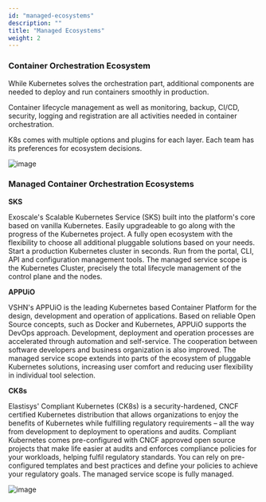 ```yaml
---
id: "managed-ecosystems"
description: ""
title: "Managed Ecosystems"
weight: 2
---
```


### Container Orchestration Ecosystem

While Kubernetes solves the orchestration part, additional components are needed to deploy and run containers smoothly in production.

Container lifecycle management as well as monitoring, backup, CI/CD, security, logging and registration are all activities needed in container orchestration.

K8s comes with multiple options and plugins for each layer. Each team has its preferences for ecosystem decisions.

![image](ecosystem.png)

### Managed Container Orchestration Ecosystems

**SKS**

Exoscale's Scalable Kubernetes Service (SKS) built into the platform's core based on vanilla Kubernetes. Easily upgradeable to go along with the progress of the Kubernetes project. A fully open ecosystem with the flexibility to choose all additional pluggable solutions based on your needs. Start a production Kubernetes cluster in seconds. Run from the portal, CLI, API and configuration management tools. The managed service scope is the Kubernetes Cluster, precisely the total lifecycle management of the control plane and the nodes.

**APPUiO**

VSHN's APPUiO is the leading Kubernetes based Container Platform for the design, development and operation of applications. Based on reliable Open Source concepts, such as Docker and Kubernetes, APPUiO supports the DevOps approach. Development, deployment and operation processes are accelerated through automation and self-service. The cooperation between software developers and business organization is also improved. The managed service scope extends into parts of the ecosystem of pluggable Kubernetes solutions, increasing user comfort and reducing user flexibility in individual tool selection.

**CK8s**

Elastisys' Compliant Kubernetes (CK8s) is a security-hardened, CNCF certified Kubernetes distribution that allows organizations to enjoy the benefits of Kubernetes while fulfilling regulatory requirements – all the way from development to deployment to operations and audits. Compliant Kubernetes comes pre-configured with CNCF approved open source projects that make life easier at audits and enforces compliance policies for your workloads, helping fulfil regulatory standards. You can rely on pre-configured templates and best practices and define your policies to achieve your regulatory goals. The managed service scope is fully managed.

![image](ecosystem2.png)
